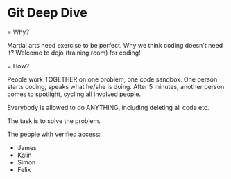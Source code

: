 # Git Deep Dive

= Why?

Martial arts need exercise to be perfect. Why we think coding doesn't need it? Welcome to dojo (training room) for coding!

= How?

People work TOGETHER on one problem, one code sandbox. One person starts coding, speaks what he/she is doing. After 5 minutes, another person comes to spotlight, cycling all involved people.

Everybody is allowed to do ANYTHING, including deleting all code etc.

The task is to solve the problem.

The people with verified access:
- James
- Kalin
- Simon
- Felix